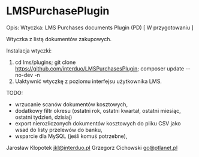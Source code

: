 # LMSPurchasePlugin 

Opis:
Wtyczka: LMS Purchases documents Plugin (PD)  [ W przygotowaniu ]

Wtyczka z listą dokumentów zakupowych.

Instalacja wtyczki:
1. cd lms/plugins; git clone https://github.com/interduo/LMSPurchasesPlugin; composer update --no-dev -n
2. Uaktywnić wtyczkę z poziomu interfejsu użytkownika LMS.

TODO:
- wrzucanie scanów dokumentów kosztowych,
- dodatkowy filtr okresu (ostatni rok, ostatni kwartał, ostatni miesiąc, ostatni tydzień, dzisiaj)
- export nierozliczonych dokumentów kosztowych do pliku CSV jako wsad do listy przelewów do banku,
- wsparcie dla MySQL (jeśli komuś potrzebne),

Jarosław Kłopotek <jkl@interduo.pl>
Grzegorz Cichowski <gc@ptlanet.pl>
